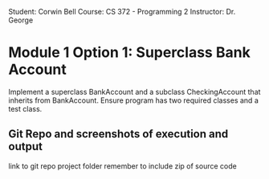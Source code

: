 Student: Corwin Bell
Course: CS 372 - Programming 2
Instructor: Dr. George
# Module 1 Option 1: Superclass Bank Account
Implement a superclass BankAccount and a subclass CheckingAccount that inherits from BankAccount.
Ensure program has two required classes and a test class.

## Git Repo and screenshots of execution and output
link to git repo project folder
remember to include zip of source code